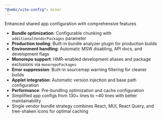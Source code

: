 ```yaml
---
"@smbc/vite-config": minor
---
```


Enhanced shared app configuration with comprehensive features

- **Bundle optimization**: Configurable chunking with `additionalVendorPackages` parameter
- **Production tooling**: Built-in bundle analyzer plugin for production builds
- **Environment handling**: Automatic MSW disabling, API docs, and development flags
- **Monorepo support**: HMR-enabled development aliases and package exclusions via `monorepoPackages`
- **Error suppression**: Built-in sourcemap warning filtering for cleaner builds
- **Applet integration**: Automatic version injection and base path configuration
- **Performance**: Pre-bundling optimization and cache configuration
- Simplified app configs from 130+ lines to ~40 lines with better maintainability
- Single vendor bundle strategy combines React, MUI, React Query, and tree-shaken icons for optimal caching